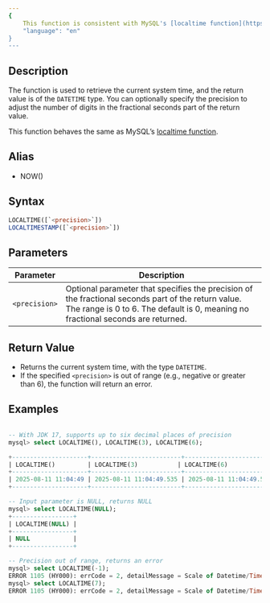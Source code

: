 ```yaml
---
{
    This function is consistent with MySQL's [localtime function](https://dev.mysql.com/doc/refman/8.4/en/date-and-time-functions.html#function_localtime).title": "LOCALTIME,LOCALTIMESTAMP",
    "language": "en"
}
---
```


## Description
The function is used to retrieve the current system time, and the return value is of the `DATETIME` type. You can optionally specify the precision to adjust the number of digits in the fractional seconds part of the return value.

This function behaves the same as MySQL’s [localtime function](https://dev.mysql.com/doc/refman/8.4/en/date-and-time-functions.html#function_localtime).

## Alias

- NOW()

## Syntax

```sql
LOCALTIME([`<precision>`])
LOCALTIMESTAMP([`<precision>`])
```

## Parameters

| Parameter       | Description                                                                                                                        |
|------------------|------------------------------------------------------------------------------------------------------------------------------------|
| `<precision>`    | Optional parameter that specifies the precision of the fractional seconds part of the return value. The range is 0 to 6. The default is 0, meaning no fractional seconds are returned. |

## Return Value
- Returns the current system time, with the type `DATETIME`.
- If the specified `<precision>` is out of range (e.g., negative or greater than 6), the function will return an error.

## Examples

```sql

-- With JDK 17, supports up to six decimal places of precision
mysql> select LOCALTIME(), LOCALTIME(3), LOCALTIME(6);

+---------------------+-------------------------+----------------------------+
| LOCALTIME()         | LOCALTIME(3)           | LOCALTIME(6)               |
+---------------------+-------------------------+----------------------------+
| 2025-08-11 11:04:49 | 2025-08-11 11:04:49.535 | 2025-08-11 11:04:49.535992 |
+---------------------+-------------------------+----------------------------+

-- Input parameter is NULL, returns NULL
mysql> select LOCALTIME(NULL);
+-----------------+
| LOCALTIME(NULL) |
+-----------------+
| NULL            |
+-----------------+

-- Precision out of range, returns an error
mysql> select LOCALTIME(-1);
ERROR 1105 (HY000): errCode = 2, detailMessage = Scale of Datetime/Time must between 0 and 6. Scale was set to: -1
mysql> select LOCALTIME(7);
ERROR 1105 (HY000): errCode = 2, detailMessage = Scale of Datetime/Time must between 0 and 6. Scale was set to: